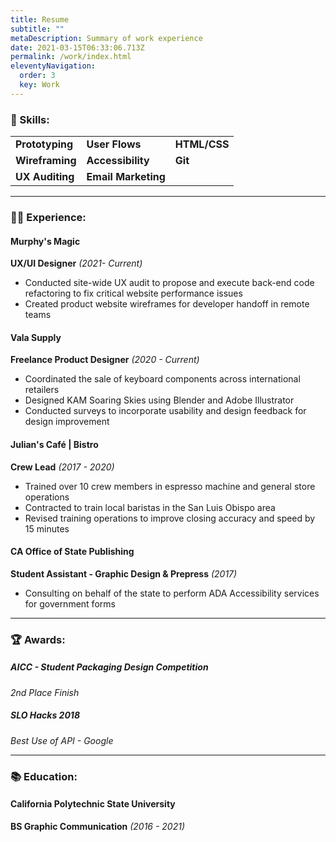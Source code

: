 ```yaml
---
title: Resume
subtitle: ""
metaDescription: Summary of work experience
date: 2021-03-15T06:33:06.713Z
permalink: /work/index.html
eleventyNavigation:
  order: 3
  key: Work
---
```

### 🔧 Skills:

|                 |                   |              |
| --------------- | ----------------- | ------------ |
| **Prototyping** | **User Flows**    | **HTML/CSS** |
| **Wireframing** | **Accessibility** | **Git**      |
| **UX Auditing** | **Email Marketing**|

- - -

### 👷‍♂️ Experience:

#### Murphy's Magic

**UX/UI Designer** *(2021- Current)*

* Conducted site-wide UX audit to propose and execute back-end code refactoring to fix critical website performance issues
* Created product website wireframes for developer handoff in remote teams

#### Vala Supply

**Freelance Product Designer** *(2020 - Current)*

* Coordinated the sale of keyboard components across international retailers
* Designed KAM Soaring Skies using Blender and Adobe Illustrator
* Conducted surveys to incorporate usability and design feedback for design improvement

#### Julian's Café | Bistro

**Crew Lead** *(2017 - 2020)*

* Trained over 10 crew members in espresso machine and general store operations
* Contracted to train local baristas in the San Luis Obispo area
* Revised training operations to improve closing accuracy and speed by 15 minutes

#### CA Office of State Publishing

**Student Assistant - Graphic Design & Prepress** *(2017)*

* Consulting on behalf of the state to perform ADA Accessibility services for government forms

- - -

### 🏆 Awards:

##### AICC - Student Packaging Design Competition

*2nd Place Finish*

##### SLO Hacks 2018

*Best Use of API - Google*

- - -

### 📚 Education:

#### California Polytechnic State University

**BS Graphic Communication** *(2016 - 2021)*